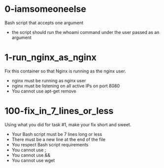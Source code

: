 # 0-iamsomeoneelse
Bash script that accepts one argument
- the script should run the whoami command under the user passed as an argument

# 1-run_nginx_as_nginx
Fix this container so that Nginx is running as the nginx user.
- nginx must be running as nginx user
- nginx must be listening on all active IPs on port 8080
- You cannot use apt-get remove

# 100-fix_in_7_lines_or_less
Using what you did for task #1, make your fix short and sweet.
- Your Bash script must be 7 lines long or less
- There must be a new line at the end of the file
- You respect Bash script requirements
- You cannot use ;
- You cannot use &&
- You cannot use wget
